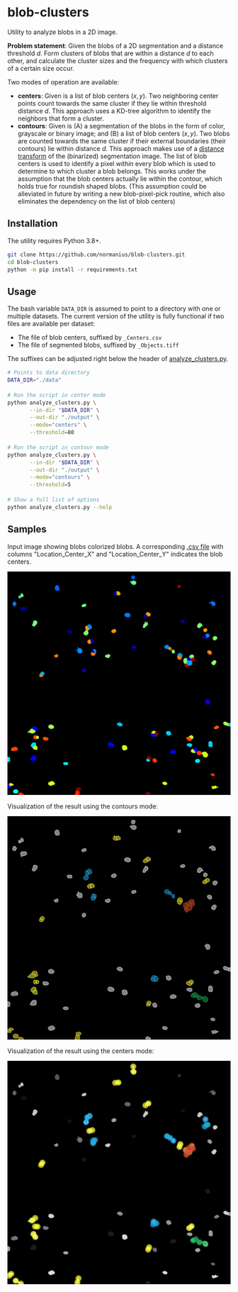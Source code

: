 # blob-clusters

Utility to analyze blobs in a 2D image. 

**Problem statement**: Given the blobs of a 2D segmentation and a distance threshold $d$. Form clusters of blobs that are within a distance $d$ to each other, and calculate the cluster sizes and the frequency with which clusters of a certain size occur.

Two modes of operation are available:

- **centers**: Given is a list of blob centers $(x,y)$. Two neighboring center points count towards the same cluster if they lie within threshold distance $d$. This approach uses a KD-tree algorithm to identify the neighbors that form a cluster.
- **contours**: Given is (A) a segmentation of the blobs in the form of color, grayscale or binary image; and (B) a list of blob centers $(x,y)$. Two blobs are counted towards the same cluster if their external boundaries (their contours) lie within distance $d$. This approach makes use of a [distance transform](https://docs.opencv.org/4.5.2/d2/dbd/tutorial_distance_transform.html) of the (binarized) segmentation image. The list of blob centers is used to identify a pixel *within* every blob which is used to determine to which cluster a blob belongs. This works under the assumption that the blob centers actually lie within the contour, which holds true for roundish shaped blobs. (This assumption could be alleviated in future by writing a new blob-pixel-pick routine, which also eliminates the dependency on the list of blob centers)

## Installation

The utility requires Python 3.8+.

```bash
git clone https://github.com/normanius/blob-clusters.git
cd blob-clusters
python -m pip install -r requirements.txt
```

## Usage

The bash variable `DATA_DIR` is assumed to point to a directory with one or multiple datasets. The current version of the utility is fully functional if two files are available per dataset:

- The file of blob centers, suffixed by `_Centers.csv`
- The file of segmented blobs, suffixed by `_Objects.tiff`

The suffixes can be adjusted right below the header of [analyze_clusters.py](https://github.com/normanius/blob-clusters/blob/main/analyze_clusters.py).

```bash
# Points to data directory
DATA_DIR="./data"

# Run the script in center mode
python analyze_clusters.py \
       --in-dir "$DATA_DIR" \
       --out-dir "./output" \
       --mode="centers" \
       --threshold=80
       
# Run the script in contour mode
python analyze_clusters.py \
       --in-dir "$DATA_DIR" \
       --out-dir "./output" \
       --mode="contours" \
       --threshold=5
       
# Show a full list of options
python analyze_clusters.py --help
```


## Samples

Input image showing blobs colorized blobs. A corresponding [.csv file](https://github.com/normanius/blob-clusters/blob/main/data/sample_Centers.csv) with columns "Location\_Center\_X" and "Location\_Center\_Y" indicates the blob centers. 

![Input image](https://github.com/normanius/blob-clusters/blob/main/data/sample_Objects.tiff?raw=true)


Visualization of the result using the contours mode:

![Input image](https://github.com/normanius/blob-clusters/blob/main/data/results/contours/sample_clusters_resized.png?raw=true)

Visualization of the result using the centers mode:

![Input image](https://github.com/normanius/blob-clusters/blob/main/data/results/centers/sample.png?raw=true)